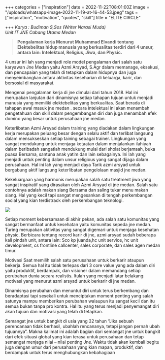 +++
categories = ["inspiration"]
date = 2022-11-22T08:01:00Z
image = "/uploads/whatsapp-image-2022-11-19-at-16-44-53.jpeg"
tags = ["inspiration", "motivation", "quotes", "skill"]
title = "ELITE CIRCLE"

+++
_Karya : Budiman S,Sos (Writer Narasi Muda)  
Unit IT JNE Cabang Utama Medan_ 

> **Pengalaman kerja Menurut Muhammad Elvandi tentang Elektebelitas hidup manusia yang berkualitas terdiri dari 4 unsur, antara lain: Intelektual, Religius, Jiwa, dan Physic.** 

4 unsur ini lah yang menjadi role model pengalaman dari salah satu karyawan Jne Medan yaitu Azmi Arsyad, S.Agr dalam memanage, eksekusi, dan pencapaian yang telah di tetapkan dalam hidupnya dan juga menyeimbangkan antara aktivitas keseharian di keluarga, karir, dan bersosial di masyarakat. 

Mengenai pengalaman kerja di jne dimulai dari tahun 2018. Hal ini merupakan lanjutan dari dinamisnya setiap tahapan tujuan untuk menjadi manusia yang memiliki elektebelitas yang berkualitas. Saat berada di tahapan awal masuk jne medan . secara intelektual ini akan menambah pengetahuan dan skill dalam pengembangan diri dan juga menambah efek domino yang besar untuk perusahaan jne medan. 

Keterlibatan Azmi Arsyad dalam training yang diadakan dalam lingkungan kerja merupakan peluang besar dengan selalu aktif dan terlibat langsung dalam mensukseskan setiap taining sebagai trainer. Lingkungan yang sangat mendukung untuk menjaga ketaatan dalam menjalankan ilahiyah dalam beribadah sangatlah mendukung mulai dari sholat berjamaah, buka puasa Bersama, santuna anak yatim dan lain sebagainya. Ini lah yang menjadi untuk penting dalam unsur religious yang sangat dijaga dalam perusahaan. Hal ini lah yang menjadi daya Tarik azmi arsyad untuk bergabung aktif langsung keterlibatan pengelolaan masjid jne medan. 

Kekeluargaan yang harmonis merupakan salah satu treatment jiwa yang sangat inspiratif yang dirasakan oleh Azmi Arsyad di jne medan. Salah satu contohnya adalah makan siang Bersama dan saling tukar menu makan siang. Hal yang kecil tapi sangat mengesankan di tengah perkembangan social yang kian terdistrack oleh perkembangan teknologi.

![](/uploads/whatsapp-image-2022-11-19-at-16-43-07.jpeg)

Setiap moment kebersamaan di akhir pekan, ada salah satu komunitas yang sangat bermanfaat untuk kesehatan yaitu komunitas sepeda jne medan. Turing merupakan aktivitas yang sangat digemari untuk menjaga kesehatan physic. Berbicara tentang record karir di jne, azmi arsyad sudah beberapa kali pindah unit, antara lain: Sco kp juanda,hc unit service, hc unit development, cs frontline callcenter, sales corporate, dan sales agen medan timur. 

Motivasi Saat memilih salah satu perusahaan untuk berkarir ataupun bekerja. Semua hal itu tidak terlepas dari 3 core value yang ada dalam diri yaitu produktif, berdampak, dan visioner dalam memandang setiap perubahan dunia secara realistis. Itulah yang menjadi latar belakang motivasi yang menurut azmi arsyad untuk berkarir di jne medan. 

Dinamisnya perubahan dan menuntut diri untuk terus berkembang dan beradaptasi tapi sesekali untuk menciptakan moment penting yang salah satunya mampu memberikan perubahan walaupun itu sangat kecil dan itu semua bukan tanpa pro kontra. Hal itu yang terus menjadi penyemangat diri akan tujuan dan motivasi yang telah di tetapkan. 

Semangat jne untuk bangkit di usia yang 32 tahun “Jika sebuah perencanaan tidak berhasil, ubahlah rencananya, tetapi jangan pernah ubah tujuannya”. Makna kalimat ini adalah bagian dari semangat jne untuk bangkit dari efek situasi global yang kian terasa untuk perusahaan dan tetap semangat menjaga nilai – nilai penting Jne. Waktu tidak akan kembali begitu juga dengan umur dari perusahaan yang kian mapan, produktif, dan berdampak untuk terus menghubungkan kebahagiaan